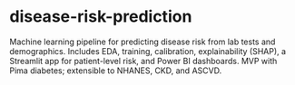 # disease-risk-prediction
Machine learning pipeline for predicting disease risk from lab tests and demographics. Includes EDA, training, calibration, explainability (SHAP), a Streamlit app for patient-level risk, and Power BI dashboards. MVP with Pima diabetes; extensible to NHANES, CKD, and ASCVD.
